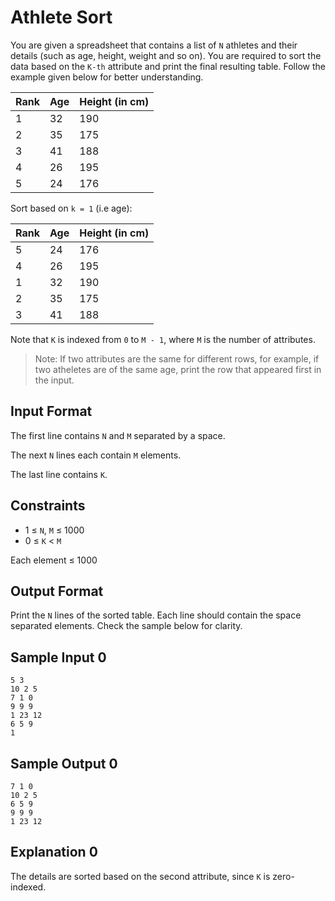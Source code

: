 # Athlete Sort

You are given a spreadsheet that contains a list of `N` athletes and their details (such as age, height, weight and so on). You are required to sort the data based on the `K-th` attribute and print the final resulting table. Follow the example given below for better understanding.

| Rank | Age | Height (in cm) |
| ---- | --- | -------------- |
| 1    | 32  | 190            |
| 2    | 35  | 175            |
| 3    | 41  | 188            |
| 4    | 26  | 195            |
| 5    | 24  | 176            |

Sort based on `k = 1` (i.e age):

| Rank | Age | Height (in cm) |
| ---- | --- | -------------- |
| 5    | 24  | 176            |
| 4    | 26  | 195            |
| 1    | 32  | 190            |
| 2    | 35  | 175            |
| 3    | 41  | 188            |

Note that `K` is indexed from `0` to `M - 1`, where `M` is the number of attributes.

> Note: If two attributes are the same for different rows, for example, if two atheletes are of the same age, print the row that appeared first in the input.

## Input Format

The first line contains `N` and `M` separated by a space.

The next `N` lines each contain `M` elements.

The last line contains `K`.

## Constraints

- 1 ≤ `N`, `M` ≤ 1000
- 0 ≤ `K` < `M`

Each element ≤ 1000

## Output Format

Print the `N` lines of the sorted table. Each line should contain the space separated elements. Check the sample below for clarity.

## Sample Input 0

```text
5 3
10 2 5
7 1 0
9 9 9
1 23 12
6 5 9
1
```

## Sample Output 0

```text
7 1 0
10 2 5
6 5 9
9 9 9
1 23 12
```

## Explanation 0

The details are sorted based on the second attribute, since `K` is zero-indexed.

